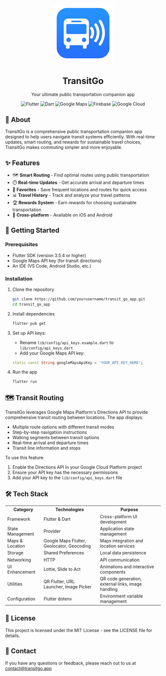 # <p align="center"><img src="lib/images/TransitGo.png" alt="TransitGo Logo" width="200"/></p>

<h1 align="center">TransitGo</h1>
<p align="center">Your ultimate public transportation companion app</p>

<p align="center">
  <img src="https://img.shields.io/badge/Flutter-02569B?style=for-the-badge&logo=flutter&logoColor=white" alt="Flutter"/>
  <img src="https://img.shields.io/badge/Dart-0175C2?style=for-the-badge&logo=dart&logoColor=white" alt="Dart"/>
  <img src="https://img.shields.io/badge/Google_Maps-4285F4?style=for-the-badge&logo=google-maps&logoColor=white" alt="Google Maps"/>
  <img src="https://img.shields.io/badge/Firebase-FFCA28?style=for-the-badge&logo=firebase&logoColor=black" alt="Firebase"/>
  <img src="https://img.shields.io/badge/Google_Cloud-4285F4?style=for-the-badge&logo=google-cloud&logoColor=white" alt="Google Cloud"/>
</p>

## 📱 About

TransitGo is a comprehensive public transportation companion app designed to help users navigate transit systems efficiently. With real-time updates, smart routing, and rewards for sustainable travel choices, TransitGo makes commuting simpler and more enjoyable.

## ✨ Features

- 🗺️ **Smart Routing** - Find optimal routes using public transportation
- ⏱️ **Real-time Updates** - Get accurate arrival and departure times
- 🔖 **Favorites** - Save frequent locations and routes for quick access
- 📊 **Travel History** - Track and analyze your travel patterns
- 🏆 **Rewards System** - Earn rewards for choosing sustainable transportation
- 📱 **Cross-platform** - Available on iOS and Android

## 🚀 Getting Started

### Prerequisites

- Flutter SDK (version 3.5.4 or higher)
- Google Maps API key (for transit directions)
- An IDE (VS Code, Android Studio, etc.)

### Installation

1. Clone the repository
   ```bash
   git clone https://github.com/yourusername/transit_go_app.git
   cd transit_go_app
   ```

2. Install dependencies
   ```bash
   flutter pub get
   ```

3. Set up API keys:
   - Rename `lib/config/api_keys.example.dart` to `lib/config/api_keys.dart`
   - Add your Google Maps API key:
   ```dart
   static const String googleMapsApiKey = 'YOUR_API_KEY_HERE';
   ```

4. Run the app
   ```bash
   flutter run
   ```

## 🗺️ Transit Routing

TransitGo leverages Google Maps Platform's Directions API to provide comprehensive transit routing between locations. The app displays:

- Multiple route options with different transit modes
- Step-by-step navigation instructions
- Walking segments between transit options
- Real-time arrival and departure times
- Transit line information and stops

To use this feature:

1. Enable the Directions API in your Google Cloud Platform project
2. Ensure your API key has the necessary permissions
3. Add your API key to the `lib/config/api_keys.dart` file

## 🛠️ Tech Stack

<table>
  <tr>
    <th>Category</th>
    <th>Technologies</th>
    <th>Purpose</th>
  </tr>
  <tr>
    <td>Framework</td>
    <td>Flutter & Dart</td>
    <td>Cross-platform UI development</td>
  </tr>
  <tr>
    <td>State Management</td>
    <td>Provider</td>
    <td>Application state management</td>
  </tr>
  <tr>
    <td>Maps & Location</td>
    <td>Google Maps Flutter, Geolocator, Geocoding</td>
    <td>Maps integration and location services</td>
  </tr>
  <tr>
    <td>Storage</td>
    <td>Shared Preferences</td>
    <td>Local data persistence</td>
  </tr>
  <tr>
    <td>Networking</td>
    <td>HTTP</td>
    <td>API communication</td>
  </tr>
  <tr>
    <td>UI Enhancement</td>
    <td>Lottie, Slide to Act</td>
    <td>Animations and interactive components</td>
  </tr>
  <tr>
    <td>Utilities</td>
    <td>QR Flutter, URL Launcher, Image Picker</td>
    <td>QR code generation, external links, image handling</td>
  </tr>
  <tr>
    <td>Configuration</td>
    <td>Flutter dotenv</td>
    <td>Environment variable management</td>
  </tr>
</table>

## 📄 License

This project is licensed under the MIT License - see the LICENSE file for details.

## 📧 Contact

If you have any questions or feedback, please reach out to us at contact@transitgo.app
